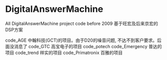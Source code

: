 # DigitalAnswerMachine
All DigitalAnswerMachine project code before 2009
基于旺宏及后来京宏的DSP方案

code_AGE
    中翰科技(GCT)的项目。由于D20的噪音问题, 不达不到客户要求。后面没消息了
code_GTC
    高宝电子的项目
code_potech
code_Emergency
    普达的项目
code_trend
    祥实的项目
code_Primatronix
    百雅的项目




